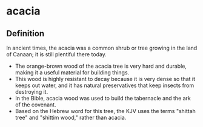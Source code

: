 # acacia

## Definition

In ancient times, the acacia was a common shrub or tree growing in the land of Canaan; it is still plentiful there today.

* The orange-brown wood of the acacia tree is very hard and durable, making it a useful material for building things.
* This wood is highly resistant to decay because it is very dense so that it keeps out water, and it has natural preservatives that keep insects from destroying it.
* In the Bible, acacia wood was used to build the tabernacle and the ark of the covenant.
* Based on the Hebrew word for this tree, the KJV uses the terms "shittah tree" and "shittim wood," rather than acacia.